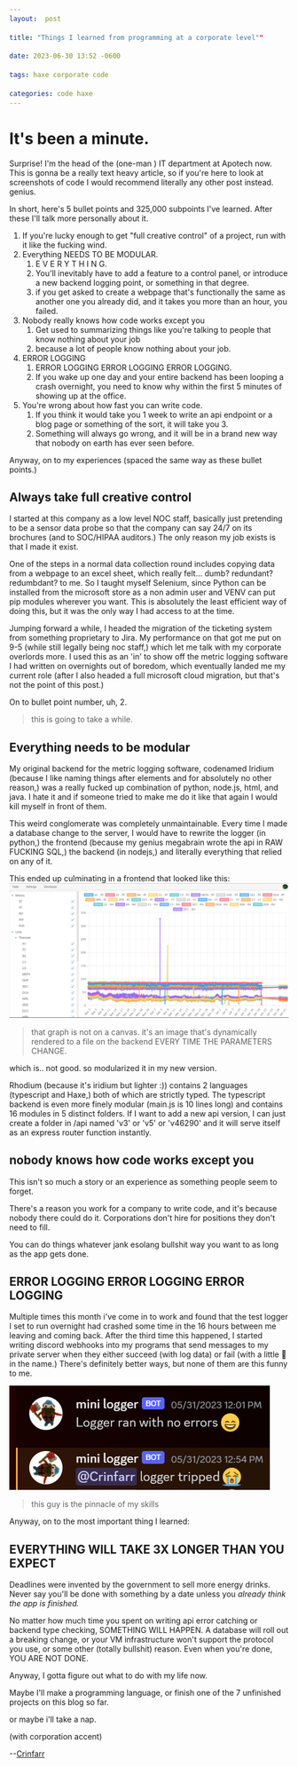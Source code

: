 ```yaml
---
layout:  post

title: "Things I learned from programming at a corporate level""

date: 2023-06-30 13:52 -0600

tags: haxe corporate code

categories: code haxe
---
```

# It's been a minute.

Surprise! I'm the head of the (one-man ) IT department at Apotech now.  This is gonna be a really text heavy article, so if you're here to look at screenshots of code I would recommend literally any other post instead. genius.

In short, here's 5 bullet points and 325,000 subpoints I've learned. After these I'll talk more personally about it.

1. If you're lucky enough to get "full creative control" of a project, run with it like the fucking wind.
2. Everything NEEDS TO BE MODULAR.
   1. E V E R Y T H I N G.
   2. You'll inevitably have to add a feature to a control panel, or introduce a new backend logging point, or something in that degree.
   3. if you get asked to create a webpage that's functionally the same as another one you already did, and it takes you more than an hour, you failed.
3. Nobody really knows how code works except you
   1. Get used to summarizing things like you're talking to people that know nothing about your job
   2. because a lot of people know nothing about your job.
4. ERROR LOGGING
   1. ERROR LOGGING ERROR LOGGING ERROR LOGGING.
   2. If you wake up one day and your entire backend has been looping a crash overnight, you need to know why within the first 5 minutes of showing up at the office.
5. You're wrong about how fast you can write code.
   1. If you think it would take you 1 week to write an api endpoint or a blog page or something of the sort, it will take you 3.
   2. Something will always go wrong, and it will be in a brand new way that nobody on earth has ever seen before.

Anyway, on to my experiences (spaced the same way as these bullet points.)

## Always take full creative control

I started at this company as a low level NOC staff, basically just pretending to be a sensor data probe so that the company can say 24/7 on its brochures (and to SOC/HIPAA auditors.)  The only reason my job exists is that I made it exist.

One of the steps in a normal data collection round includes copying data from a webpage to an excel sheet, which really felt... dumb? redundant? redumbdant? to me.  So I taught myself Selenium, since Python can be installed from the microsoft store as a non admin user and VENV can put pip modules wherever you want.  This is absolutely the least efficient way of doing this, but it was the only way I had access to at the time.

Jumping forward a while, I headed the migration of the ticketing system from something proprietary to Jira. My performance on that got me put on 9-5 (while still legally being noc staff,) which let me talk with my corporate overlords more.  I used this as an 'in' to show off the metric logging software I had written on overnights out of boredom, which eventually landed me my current role (after I also headed a full microsoft cloud migration, but that's not the point of this post.)

On to bullet point number, uh, 2.

> this is going to take a while.

## Everything needs to be modular

My original backend for the metric logging software, codenamed Iridium (because I like naming things after elements and for absolutely no other reason,) was a really fucked up combination of python, node.js, html, and java.  I hate it and if someone tried to make me do it like that again I would kill myself in front of them.

This weird conglomerate was completely unmaintainable.  Every time I made a database change to the server, I would have to rewrite the logger (in python,) the frontend (because my genius megabrain wrote the api in RAW FUCKING SQL,) the backend (in nodejs,) and literally everything that relied on any of it.

This ended up culminating in a frontend that looked like this:
![why](/assets/images/20230630/Screenshot%202023-06-30%20141610.png)

> that graph is not on a canvas.  it's an image that's dynamically rendered to a file on the backend EVERY TIME THE PARAMETERS CHANGE.

which is.. not good.  so modularized it in my new version.

Rhodium (because it's iridium but lighter :)) contains 2 languages (typescript and Haxe,) both of which are strictly typed. The typescript backend is even more finely modular (main.js is 10 lines long) and contains 16 modules in 5 distinct folders. If I want to add a new api version, I can just create a folder in /api named 'v3' or 'v5' or 'v46290' and it will serve itself as an express router function instantly.

## nobody knows how code works except you

This isn't so much a story or an experience as something people seem to forget.

There's a reason you work for a company to write code, and it's because nobody there could do it. Corporations don't hire for positions they don't need to fill.

You can do things whatever jank esolang bullshit way you want to as long as the app gets done.

## ERROR LOGGING ERROR LOGGING ERROR LOGGING

Multiple times this month i've come in to work and found that the test logger I set to run overnight had crashed some time in the 16 hours between me leaving and coming back.  After the third time this happened, I started writing discord webhooks into my programs that send messages to my private server when they either succeed (with log data) or fail (with a little 🙁 in the name.) There's definitely better ways, but none of them are this funny to me.

![his name is jack](/assets/images/20230630/jack.png)

> this guy is the pinnacle of my skills

Anyway, on to the most important thing I learned:

## EVERYTHING WILL TAKE 3X LONGER THAN YOU EXPECT

Deadlines were invented by the government to sell more energy drinks. Never say you'll be done with something by a date unless you *already think the app is finished.*

No matter how much time you spent on writing api error catching or backend type checking, SOMETHING WILL HAPPEN.  A database will roll out a breaking change, or your VM infrastructure won't support the protocol you use, or some other (totally bullshit) reason.  Even when you're done, YOU ARE NOT DONE.

Anyway, I gotta figure out what to do with my life now.

Maybe I'll make a programming language, or finish one of the 7 unfinished projects on this blog so far.

or maybe i'll take a nap.

(with  corporation accent)

--[Crinfarr](crinfarr.zip/zip/notsus "dont even worry about it")
